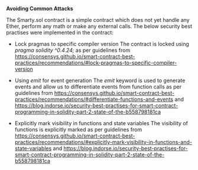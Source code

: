 **Avoiding Common Attacks**

The Smarty.sol contract is a simple contract which does not yet handle any Ether, perform any math or make any external calls. The below security best practises were implemented in the contract:

* Lock pragmas to specific compiler version
The contract is locked using *pragma solidity ^0.4.24;* as per guidelines from https://consensys.github.io/smart-contract-best-practices/recommendations/#lock-pragmas-to-specific-compiler-version

* Using *emit* for event generation
The *emit* keyword is used to generate events and allow us to differentiate events from function calls as per guidelines from https://consensys.github.io/smart-contract-best-practices/recommendations/#differentiate-functions-and-events and https://blog.indorse.io/security-best-practises-for-smart-contract-programming-in-solidity-part-2-state-of-the-b558798181ca

* Explicitly mark visibility in functions and state variables
The visibility of functions is explicitly marked as per guidelines from https://consensys.github.io/smart-contract-best-practices/recommendations/#explicitly-mark-visibility-in-functions-and-state-variables and https://blog.indorse.io/security-best-practises-for-smart-contract-programming-in-solidity-part-2-state-of-the-b558798181ca


